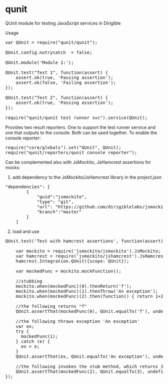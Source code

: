 # qunit
QUnit module for testing JavaScript services in Dirigible 

Usage
<pre>
var QUnit = require("qunit/qunit");

QUnit.config.notrycatch  = false;

QUnit.module('Module 1:');

QUnit.test("Test 1", function(assert) {
	assert.ok(true, 'Passing assertion');
	assert.ok(false, 'Failing assertion');
});

QUnit.test("Test 2", function(assert) {
	assert.ok(true, 'Passing assertion');
});

require("qunit/qunit_test_runner_svc").service(QUnit);
</pre>

Provides two result reporters. One to support the test runner service and one that outputs to the console. Both can be used together.
To enable the console reporter:
<pre>
require("core/globals").set("QUnit", QUnit);
require("qunit/reporters/qunit_console_reporter");
</pre>

Can be complemented also with JsMockito, JsHamcrest assertions for mocks:

1. add dependency to the JsMockito/JsHamcrest library in the project.json
<pre>
"dependencies": [
        {
            "guid":"jsmockito",
            "type": "git",
            "url": "https://github.com/dirigiblelabs/jsmockito.git",
            "branch":"master"
    	}
	]
</pre>

2. load and use
<pre>
QUnit.test('Test with hamcrest assertions', function(assert){

	var mockito = require('jsmockito/jsmockito').JsMockito;
	var hamcrest = require('jsmockito/jshamcrest').JsHamcrest;
	hamcrest.Integration.QUnit({scope: QUnit});
	
	var mockedFunc = mockito.mockFunction();
	
	//stubbing
	mockito.when(mockedFunc)(0).thenReturn('f');
	mockito.when(mockedFunc)(1).thenThrow('An exception');
	mockito.when(mockedFunc)(2).then(function() { return 1+2; });
	
	//the following returns "f"
	QUnit.assertThat(mockedFunc(0), QUnit.equalTo('f'), undefined, assert);
	
	//the following throws exception 'An exception'
	var ex;
	try {
	  mockedFunc(1);
	} catch (e) {
	  ex = e;
	}
	QUnit.assertThat(ex, QUnit.equalTo('An exception'), undefined, assert);
	
	//the following invokes the stub method, which returns 3
	QUnit.assertThat(mockedFunc(2), QUnit.equalTo(3), undefined, assert);
});
</pre>
